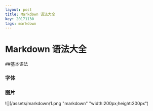 ```yaml
---
layout: post
title: Markdown 语法大全
key: 20171130
tags: markdown
---
```


# Markdown 语法大全
##基本语法
### 字体

### 图片
![](/assets/markdown/1.png "markdown" "width:200px;height:200px")
